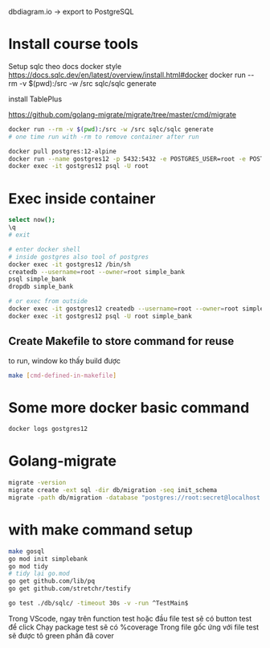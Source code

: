 dbdiagram.io -> export to PostgreSQL

# Install course tools

Setup sqlc theo docs docker style
https://docs.sqlc.dev/en/latest/overview/install.html#docker
docker run --rm -v $(pwd):/src -w /src sqlc/sqlc generate

install TablePlus

https://github.com/golang-migrate/migrate/tree/master/cmd/migrate

```bash
docker run --rm -v $(pwd):/src -w /src sqlc/sqlc generate
# one time run with -rm to remove container after run

docker pull postgres:12-alpine
docker run --name gostgres12 -p 5432:5432 -e POSTGRES_USER=root -e POSTGRES_PASSWORD=secret -d postgres:12-alpine
docker exec -it gostgres12 psql -U root

```

# Exec inside container

```bash
select now();
\q
# exit

# enter docker shell
# inside gostgres also tool of postgres
docker exec -it gostgres12 /bin/sh
createdb --username=root --owner=root simple_bank
psql simple_bank
dropdb simple_bank

# or exec from outside
docker exec -it gostgres12 createdb --username=root --owner=root simple_bank
docker exec -it gostgres12 psql -U root simple_bank

```

## Create Makefile to store command for reuse

to run, window ko thấy build được

```bash
make [cmd-defined-in-makefile]

```

# Some more docker basic command

```bash
docker logs gostgres12
```

# Golang-migrate

```bash
migrate -version
migrate create -ext sql -dir db/migration -seq init_schema
migrate -path db/migration -database "postgres://root:secret@localhost:5432/simple_bank?sslmode=disable" up


```

# with make command setup

```bash
make gosql
go mod init simplebank
go mod tidy
# tidy lại go.mod
go get github.com/lib/pq
go get github.com/stretchr/testify

go test ./db/sqlc/ -timeout 30s -v -run ^TestMain$

```

Trong VScode, ngay trên function test hoặc đầu file test sẽ có button test để click
Chạy package test sẽ có %coverage
Trong file gốc ứng với file test sẽ được tô green phần đã cover
